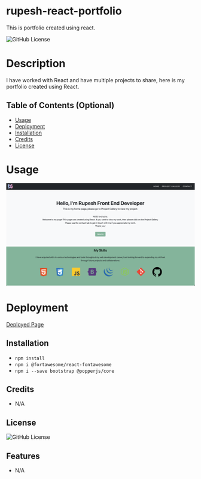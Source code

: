 # rupesh-react-portfolio

This is portfolio created using react.

![GitHub License](https://img.shields.io/badge/license-MIT-blue)

# Description

I have worked with React and have multiple projects to share, here is my portfolio created using React.

## Table of Contents (Optional)

- [Usage](#usage)
- [Deployment](#deployment)
- [Installation](#installation)
- [Credits](#credits)
- [License](#license)

# Usage

![alt text](./portfolio/public/assets/images/react-portfolio.png)

# Deployment

[Deployed Page](https://rrana5106.github.io/rupesh-react-portfolio/)

## Installation

- `npm install`
- `npm i @fortawesome/react-fontawesome`
- `npm i --save bootstrap @popperjs/core`

## Credits

- N/A

## License

![GitHub License](https://img.shields.io/badge/license-MIT-blue)

## Features

- N/A
